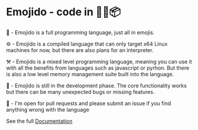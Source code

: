 # Emojido - code in 🚀💥📦 

🚀 - Emojido is a full programming language, just all in emojis.

⚙️ - Emojido is a compiled language that can only target x64 Linux machines for now, but there are also plans for an interpreter.

⚒️ - Emojido is a mixed level programming language, meaning you can use it with all the benefits from languages such as javascript or pyrhon. But there is also a low level memory management suite built into the language.

👷 - Emojido is still in the development phase. The core functionality works but there can be many unexpected bugs or missing features.

🤝 - I'm open for pull requests and please submit an issue if you find anything wrong with the language


See the full [Documentation](https://emojido.flavianz.ch)
